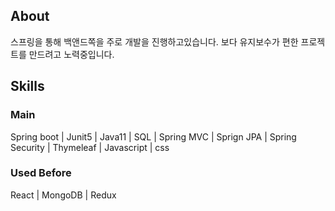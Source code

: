 ## About
스프링을 통해 백앤드쪽을 주로 개발을 진행하고있습니다. 보다 유지보수가 편한 프로젝트를 만드려고 노력중입니다.

## Skills 
### Main
Spring boot | Junit5 | Java11 | SQL | Spring MVC | Sprign JPA | Spring Security | Thymeleaf | Javascript | css 
### Used Before
React | MongoDB | Redux

<!--
**KwangJongJeon/KwangJongJeon** is a ✨ _special_ ✨ repository because its `README.md` (this file) appears on your GitHub profile.

Here are some ideas to get you started:

- 🔭 I’m currently working on ...
- 🌱 I’m currently learning ...
- 👯 I’m looking to collaborate on ...
- 🤔 I’m looking for help with ...
- 💬 Ask me about ...
- 📫 How to reach me: ...
- 😄 Pronouns: ...
- ⚡ Fun fact: ...
-->
